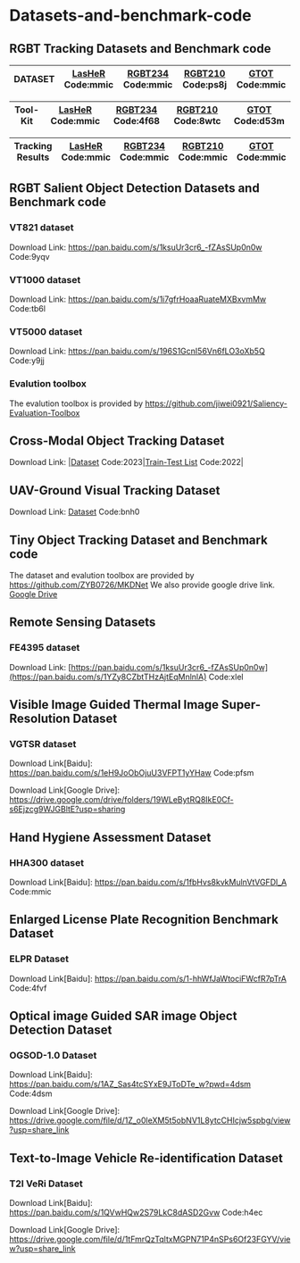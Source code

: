 # Datasets-and-benchmark-code 

## RGBT Tracking Datasets and Benchmark code


| DATASET | [LasHeR](https://pan.baidu.com/s/1b8Lm1plmLVY2dkI24wV6qg) Code:mmic | [RGBT234](https://pan.baidu.com/s/1qicLsdFbZPf--d1rTijLrw) Code:mmic | [RGBT210](https://pan.baidu.com/s/1FClmX0SH3WarcczkEQbmwA) Code:ps8j |[GTOT](https://pan.baidu.com/s/1sf49H1nZr7Aly4Ex0WqTfA) Code:mmic|
| ------------- | ------------- | ------------- | ------------- |------------- |

| Tool-Kit | [LasHeR](https://pan.baidu.com/s/1SDohdsXcEkubF_pS_o43jw) Code:mmic | [RGBT234](https://pan.baidu.com/s/1UksOGtD2yl6k8mtB-Wr39A) Code:4f68 | [RGBT210](https://pan.baidu.com/s/1KHMlbhu5R29CJvundGL4Sw) Code:8wtc |[GTOT](https://pan.baidu.com/s/1iVVAXS4LZLvoQSGQnz7ROw) Code:d53m|
| ------------- | ------------- | ------------- | ------------- |------------- |

| Tracking Results | [LasHeR](https://pan.baidu.com/s/1P7_9EsIFvH7rXwLEIiDQGw) Code:mmic | [RGBT234](https://pan.baidu.com/s/1pnyf7FTFLL0fOenS5vkqGw) Code:mmic | [RGBT210](https://pan.baidu.com/s/1c46jFGNCwrepAl-UI1YnpQ) Code:mmic |[GTOT](https://pan.baidu.com/s/1V1WBeI0Kq3M6Rd_0L6B6iA) Code:mmic|
| ------------- | ------------- | ------------- | ------------- |------------- |


## RGBT Salient Object Detection Datasets and Benchmark code
### VT821 dataset
Download Link: https://pan.baidu.com/s/1ksuUr3cr6_-fZAsSUp0n0w Code:9yqv
### VT1000 dataset
Download Link: https://pan.baidu.com/s/1i7gfrHoaaRuateMXBxvmMw Code:tb6l
### VT5000 dataset
Download Link: https://pan.baidu.com/s/196S1GcnI56Vn6fLO3oXb5Q Code:y9jj
### Evalution toolbox
The evalution toolbox is provided by https://github.com/jiwei0921/Saliency-Evaluation-Toolbox

## Cross-Modal Object Tracking Dataset
Download Link: |[Dataset](https://pan.baidu.com/s/1S2nApywq6lPkB6o4kYiixA) Code:2023|[Train-Test List](https://pan.baidu.com/s/1tjJY851HbaHrOO6zxAPxAA) Code:2022|

## UAV-Ground Visual Tracking Dataset
Download Link: [Dataset](https://pan.baidu.com/s/1UjzbUHwebMFPkj0GNi0dbw?pwd=bnh0) Code:bnh0


## Tiny Object Tracking Dataset and Benchmark code
The dataset and evalution toolbox are provided by https://github.com/ZYB0726/MKDNet
We also provide google drive link. [Google Drive](https://drive.google.com/drive/folders/1dK05KfpIoVHQnOwuKEE3vnW8jPF9zdZf?usp=share_link)

## Remote Sensing Datasets
### FE4395 dataset
Download Link: [https://pan.baidu.com/s/1ksuUr3cr6_-fZAsSUp0n0w](https://pan.baidu.com/s/1YZy8CZbtTHzAjtEqMnlnlA) Code:xlel

## Visible Image Guided Thermal Image Super-Resolution Dataset
### VGTSR dataset
Download Link[Baidu]: https://pan.baidu.com/s/1eH9JoObOjuU3VFPT1yYHaw Code:pfsm

Download Link[Google Drive]: https://drive.google.com/drive/folders/19WLeBytRQ8IkE0Cf-s6Ejzcg9WJGBltE?usp=sharing

## Hand Hygiene Assessment Dataset
### HHA300 dataset
Download Link[Baidu]: https://pan.baidu.com/s/1fbHvs8kvkMulnVtVGFDl_A Code:mmic

## Enlarged License Plate Recognition Benchmark Dataset
### ELPR Dataset
Download Link[Baidu]: https://pan.baidu.com/s/1-hhWfJaWtociFWcfR7pTrA Code:4fvf

## Optical image Guided SAR image Object Detection  Dataset
### OGSOD-1.0 Dataset
Download Link[Baidu]: https://pan.baidu.com/s/1AZ_Sas4tcSYxE9JToDTe_w?pwd=4dsm Code:4dsm

Download Link[Google Drive]: https://drive.google.com/file/d/1Z_o0leXM5t5obNV1L8ytcCHIcjw5spbg/view?usp=share_link

## Text-to-Image Vehicle Re-identification Dataset
### T2I VeRi Dataset
Download Link[Baidu]: https://pan.baidu.com/s/1QVwHQw2S79LkC8dASD2Gvw Code:h4ec

Download Link[Google Drive]: https://drive.google.com/file/d/1tFmrQzTqltxMGPN71P4nSPs6Of23FGYV/view?usp=share_link
